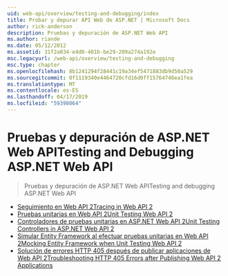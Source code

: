 ```yaml
---
uid: web-api/overview/testing-and-debugging/index
title: Probar y depurar API Web de ASP.NET | Microsoft Docs
author: rick-anderson
description: Pruebas y depuración de ASP.NET Web API
ms.author: riande
ms.date: 05/12/2012
ms.assetid: 31f2a034-e4d0-401b-be29-209a274a192e
msc.legacyurl: /web-api/overview/testing-and-debugging
msc.type: chapter
ms.openlocfilehash: 8b1241294f28441c19a34ef5471883db9d50a529
ms.sourcegitcommit: 0f1119340e4464720cfd16d0ff15764746ea1fea
ms.translationtype: MT
ms.contentlocale: es-ES
ms.lasthandoff: 04/17/2019
ms.locfileid: "59398064"
---
```

# <a name="testing-and-debugging-aspnet-web-api"></a><span data-ttu-id="eaf36-103">Pruebas y depuración de ASP.NET Web API</span><span class="sxs-lookup"><span data-stu-id="eaf36-103">Testing and Debugging ASP.NET Web API</span></span>

> <span data-ttu-id="eaf36-104">Pruebas y depuración de ASP.NET Web API</span><span class="sxs-lookup"><span data-stu-id="eaf36-104">Testing and debugging ASP.NET Web API</span></span>


- [<span data-ttu-id="eaf36-105">Seguimiento en Web API 2</span><span class="sxs-lookup"><span data-stu-id="eaf36-105">Tracing in Web API 2</span></span>](tracing-in-aspnet-web-api.md)
- [<span data-ttu-id="eaf36-106">Pruebas unitarias en Web API 2</span><span class="sxs-lookup"><span data-stu-id="eaf36-106">Unit Testing Web API 2</span></span>](unit-testing-with-aspnet-web-api.md)
- [<span data-ttu-id="eaf36-107">Controladores de pruebas unitarias en ASP.NET Web API 2</span><span class="sxs-lookup"><span data-stu-id="eaf36-107">Unit Testing Controllers in ASP.NET Web API 2</span></span>](unit-testing-controllers-in-web-api.md)
- [<span data-ttu-id="eaf36-108">Simular Entity Framework al efectuar pruebas unitarias en Web API 2</span><span class="sxs-lookup"><span data-stu-id="eaf36-108">Mocking Entity Framework when Unit Testing Web API 2</span></span>](mocking-entity-framework-when-unit-testing-aspnet-web-api-2.md)
- [<span data-ttu-id="eaf36-109">Solución de errores HTTP 405 después de publicar aplicaciones de Web API 2</span><span class="sxs-lookup"><span data-stu-id="eaf36-109">Troubleshooting HTTP 405 Errors after Publishing Web API 2 Applications</span></span>](troubleshooting-http-405-errors-after-publishing-web-api-applications.md)
